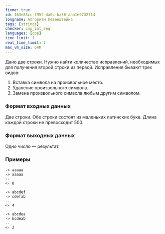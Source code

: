 ```yaml
---
fixme: true
id: 163e83cc-f95f-4a0c-ba58-aaa1e9732714
longname: Алгоритм Левенштейна
tags: [strings]
checker: cmp_int_seq
languages: [cpp]
time_limit: 1
real_time_limit: 1
max_vm_size: 64M
---
```


Дано две строки. Нужно найти количество исправлений, необходимых для получения второй строки из первой.
Исправления бывают трех видов:
1) Вставка символа на произвольное место.
2) Удаление произвольного символа.
3) Замена произвольного символа любым другим символом.

### Формат входных данных

Две строки.
Обе строки состоят из маленьких латинских букв.
Длина каждой строки не превосходит 500.

### Формат выходных данных

Одно число — результат.

### Примеры

```
-> aaaaa
-> aaaaa
--
<- 0
```

```
-> abcdef
-> cdefab
--
<- 4
```

```
-> abcdea
-> bcdeab
--
<- 2
```
